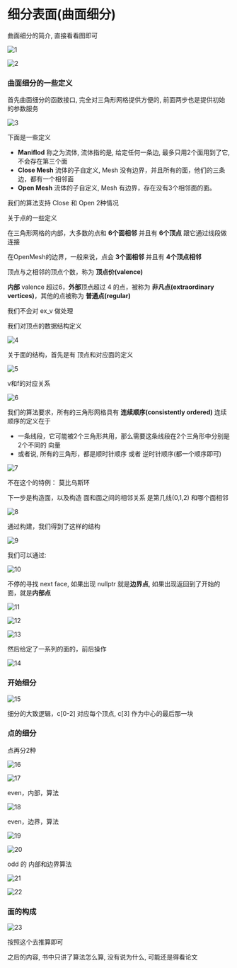 ﻿# 细分表面(曲面细分)

曲面细分的简介, 直接看看图即可

![1](03_25/1.png)

![2](03_25/2.png)

### 曲面细分的一些定义

首先曲面细分的函数接口, 完全对三角形网格提供方便的, 前面两步也是提供初始的参数服务

![3](03_25/3.png)

下面是一些定义

 - **Maniflod**  称之为流体, 流体指的是, 给定任何一条边, 最多只用2个面用到了它, 不会存在第三个面
 - **Close Mesh**  流体的子自定义, Mesh 没有边界，并且所有的面，他们的三条边，都有一个相邻面
 - **Open Mesh**  流体的子自定义, Mesh 有边界，存在没有3个相邻面的面。

我们的算法支持 Close 和 Open 2种情况

关于点的一些定义

在三角形网格的内部，大多数的点和 **6个面相邻** 并且有 **6个顶点** 跟它通过线段做连接

在OpenMesh的边界，一般来说，点会 **3个面相邻** 并且有 **4个顶点相邻**

顶点与之相邻的顶点个数，称为 **顶点价(valence)**

**内部** valence 超过6，**外部**顶点超过 4 的点，被称为 **非凡点(extraordinary vertices)**，其他的点被称为 **普通点(regular)**

我们不会对 ex_v 做处理

我们对顶点的数据结构定义

![4](03_25/4.png)

关于面的结构，首先是有 顶点和对应面的定义

![5](03_25/5.png)

v和f的对应关系

![6](03_25/6.png)

我们的算法要求，所有的三角形网格具有 **连续顺序(consistently ordered)** 连续顺序的定义在于

 - 一条线段，它可能被2个三角形共用，那么需要这条线段在2个三角形中分别是 2个不同的 向量
 - 或者说, 所有的三角形，都是顺时针顺序 或者 逆时针顺序(都一个顺序即可)

![7](03_25/7.png)

不在这个的特例： 莫比乌斯环

下一步是构造面，以及构造 面和面之间的相邻关系 是第几线(0,1,2) 和哪个面相邻

![8](03_25/8.png)

通过构建，我们得到了这样的结构

![9](03_25/9.png)

我们可以通过:

![10](03_25/10.png)

不停的寻找 next face, 如果出现 nullptr 就是**边界点**, 如果出现返回到了开始的面，就是**内部点**

![11](03_25/11.png)

![12](03_25/12.png)

![13](03_25/13.png)

然后给定了一系列的面的，前后操作

![14](03_25/14.png)

### 开始细分

![15](03_25/15.png)

细分的大致逻辑，c[0-2] 对应每个顶点, c[3] 作为中心的最后那一块

### 点的细分

点再分2种

![16](03_25/16.png)

![17](03_25/17.png)

even，内部，算法

![18](03_25/18.png)

even，边界，算法

![19](03_25/19.png)

![20](03_25/20.png)

odd 的 内部和边界算法

![21](03_25/21.png)

![22](03_25/22.png)

### 面的构成

![23](03_25/23.png)

按照这个去推算即可

之后的内容, 书中只讲了算法怎么算, 没有说为什么, 可能还是得看论文